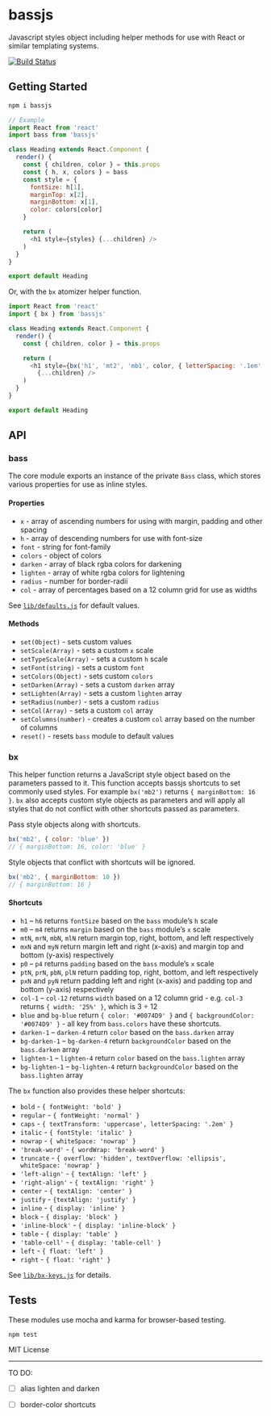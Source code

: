# bassjs

Javascript styles object including helper methods for use with React or similar templating systems.

[![Build Status](https://travis-ci.org/jxnblk/bassjs.svg?branch=master)](https://travis-ci.org/jxnblk/bassjs)

## Getting Started

```bash
npm i bassjs
```

```js
// Example
import React from 'react'
import bass from 'bassjs'

class Heading extends React.Component {
  render() {
    const { children, color } = this.props
    const { h, x, colors } = bass
    const style = {
      fontSize: h[1],
      marginTop: x[2],
      marginBottom: x[1],
      color: colors[color]
    }

    return (
      <h1 style={styles} {...children} />
    )
  }
}

export default Heading
```

Or, with the `bx` atomizer helper function.

```js
import React from 'react'
import { bx } from 'bassjs'

class Heading extends React.Component {
  render() {
    const { children, color } = this.props

    return (
      <h1 style={bx('h1', 'mt2', 'mb1', color, { letterSpacing: '.1em' })}
        {...children} />
    )
  }
}

export default Heading
```

## API

### bass

The core module exports an instance of the private `Bass` class, which stores various properties for use as inline styles.

#### Properties

- `x` - array of ascending numbers for using with margin, padding and other spacing
- `h` - array of descending numbers for use with font-size
- `font` - string for font-family
- `colors` - object of colors
- `darken` - array of black rgba colors for darkening
- `lighten` - array of white rgba colors for lightening
- `radius` - number for border-radii
- `col` - array of percentages based on a 12 column grid for use as widths

See [`lib/defaults.js`](lib/defaults.js) for default values.

#### Methods

- `set(Object)` - sets custom values
- `setScale(Array)` - sets a custom `x` scale
- `setTypeScale(Array)` - sets a custom `h` scale
- `setFont(string)` - sets a custom `font`
- `setColors(Object)` - sets custom `colors`
- `setDarken(Array)` - sets a custom `darken` array
- `setLighten(Array)` - sets a custom `lighten` array
- `setRadius(number)` - sets a custom `radius`
- `setCol(Array)` - sets a custom `col` array
- `setColumns(number)` - creates a custom `col` array based on the number of columns
- `reset()` - resets `bass` module to default values


### bx

This helper function returns a JavaScript style object based on the parameters passed to it.
This function accepts bassjs shortcuts to set commonly used styles.
For example `bx('mb2')` returns `{ marginBottom: 16 }`.
`bx` also accepts custom style objects as parameters and will apply all styles that do not conflict with other shortcuts passed as parameters.

Pass style objects along with shortcuts.

```js
bx('mb2', { color: 'blue' })
// { marginBottom: 16, color: 'blue' }
```

Style objects that conflict with shortcuts will be ignored.

```js
bx('mb2', { marginBottom: 10 })
// { marginBottom: 16 }
```

#### Shortcuts

- `h1` – `h6` returns `fontSize` based on the `bass` module’s `h` scale
- `m0` – `m4` returns `margin` based on the `bass` module’s `x` scale
- `mtN`, `mrN`, `mbN`, `mlN` return margin top, right, bottom, and left respectively
- `mxN` and `myN` return margin left and right (x-axis) and margin top and bottom (y-axis) respectively
- `p0` – `p4` returns `padding` based on the `bass` module’s `x` scale
- `ptN`, `prN`, `pbN`, `plN` return padding top, right, bottom, and left respectively
- `pxN` and `pyN` return padding left and right (x-axis) and padding top and bottom (y-axis) respectively
- `col-1` – `col-12` returns `width` based on a 12 column grid - e.g. `col-3` returns `{ width: '25%' }`, which is 3 ÷ 12
- `blue` and `bg-blue` return `{ color: '#0074D9' }` and `{ backgroundColor: '#0074D9' }` - all key from `bass.colors` have these shortcuts.
- `darken-1` – `darken-4` return `color` based on the `bass.darken` array
- `bg-darken-1` – `bg-darken-4` return `backgroundColor` based on the `bass.darken` array
- `lighten-1` – `lighten-4` return `color` based on the `bass.lighten` array
- `bg-lighten-1` – `bg-lighten-4` return `backgroundColor` based on the `bass.lighten` array

The `bx` function also provides these helper shortcuts:

- `bold` - `{ fontWeight: 'bold' }`
- `regular` - `{ fontWeight: 'normal' }`
- `caps` - `{ textTransform: 'uppercase', letterSpacing: '.2em' }`
- `italic` -  `{ fontStyle: 'italic' }`
- `nowrap` - `{ whiteSpace: 'nowrap' }`
- `'break-word'` - `{ wordWrap: 'break-word' }`
- `truncate` - `{ overflow: 'hidden', textOverflow: 'ellipsis', whiteSpace: 'nowrap' }`
- `'left-align'` - `{ textAlign: 'left' }`
- `'right-align'` - `{ textAlign: 'right' }`
- `center` - `{ textAlign: 'center' }`
- `justify` - `{textAlign: 'justify' }`
- `inline` - `{ display: 'inline' }`
- `block` - `{ display: 'block' }`
- `'inline-block'` - `{ display: 'inline-block' }`
- `table` - `{ display: 'table' }`
- `'table-cell'` - `{ display: 'table-cell' }`
- `left` - `{ float: 'left' }`
- `right` - `{ float: 'right' }`

See [`lib/bx-keys.js`](lib/bx-keys.js) for details.

## Tests

These modules use mocha and karma for browser-based testing.

```
npm test
```

MIT License

---
TO DO:
- [ ] alias lighten and darken
- [ ] border-color shortcuts

